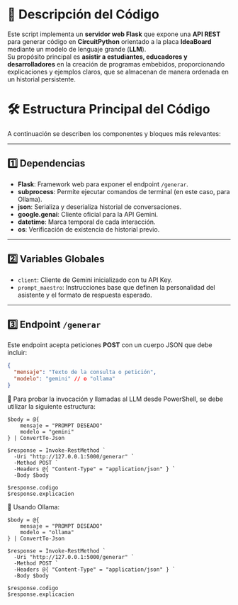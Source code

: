 # 🧩 Descripción del Código

Este script implementa un **servidor web Flask** que expone una **API REST** para generar código en **CircuitPython** orientado a la placa **IdeaBoard** mediante un modelo de lenguaje grande (**LLM**).  
Su propósito principal es **asistir a estudiantes, educadores y desarrolladores** en la creación de programas embebidos, proporcionando explicaciones y ejemplos claros, que se almacenan de manera ordenada en un historial persistente.


# 🛠️ Estructura Principal del Código

A continuación se describen los componentes y bloques más relevantes:

---

## 1️⃣ Dependencias

- **Flask**: Framework web para exponer el endpoint `/generar`.
- **subprocess**: Permite ejecutar comandos de terminal (en este caso, para Ollama).
- **json**: Serializa y deserializa historial de conversaciones.
- **google.genai**: Cliente oficial para la API Gemini.
- **datetime**: Marca temporal de cada interacción.
- **os**: Verificación de existencia de historial previo.

---

## 2️⃣ Variables Globales

- `client`: Cliente de Gemini inicializado con tu API Key.
- `prompt_maestro`: Instrucciones base que definen la personalidad del asistente y el formato de respuesta esperado.

---

## 3️⃣ Endpoint `/generar`

Este endpoint acepta peticiones **POST** con un cuerpo JSON que debe incluir:

```json
{
  "mensaje": "Texto de la consulta o petición",
  "modelo": "gemini" // o "ollama"
}
```

📄 Para probar la invocación y llamadas al LLM desde PowerShell, se debe utilizar la siguiente estructura:
```
$body = @{
    mensaje = "PROMPT DESEADO"
    modelo = "gemini"
} | ConvertTo-Json

$response = Invoke-RestMethod `
  -Uri "http://127.0.0.1:5000/generar" `
  -Method POST `
  -Headers @{ "Content-Type" = "application/json" } `
  -Body $body

$response.codigo
$response.explicacion
```

🦙 Usando Ollama:
```
$body = @{
    mensaje = "PROMPT DESEADO"
    modelo = "ollama"
} | ConvertTo-Json

$response = Invoke-RestMethod `
  -Uri "http://127.0.0.1:5000/generar" `
  -Method POST `
  -Headers @{ "Content-Type" = "application/json" } `
  -Body $body

$response.codigo
$response.explicacion
```
